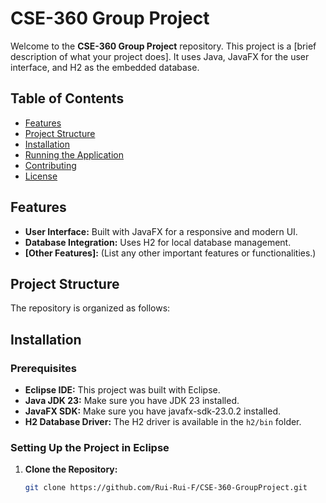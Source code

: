 # CSE-360 Group Project

Welcome to the **CSE-360 Group Project** repository. This project is a [brief description of what your project does]. It uses Java, JavaFX for the user interface, and H2 as the embedded database.

## Table of Contents

- [Features](#features)
- [Project Structure](#project-structure)
- [Installation](#installation)
- [Running the Application](#running-the-application)
- [Contributing](#contributing)
- [License](#license)

## Features

- **User Interface:** Built with JavaFX for a responsive and modern UI.
- **Database Integration:** Uses H2 for local database management.
- **[Other Features]:** (List any other important features or functionalities.)

## Project Structure

The repository is organized as follows:

## Installation

### Prerequisites

- **Eclipse IDE:** This project was built with Eclipse.
- **Java JDK 23:** Make sure you have JDK 23 installed.
- **JavaFX SDK:** Make sure you have javafx-sdk-23.0.2 installed.
- **H2 Database Driver:** The H2 driver is available in the `h2/bin` folder.

### Setting Up the Project in Eclipse

1. **Clone the Repository:**

   ```bash
   git clone https://github.com/Rui-Rui-F/CSE-360-GroupProject.git

